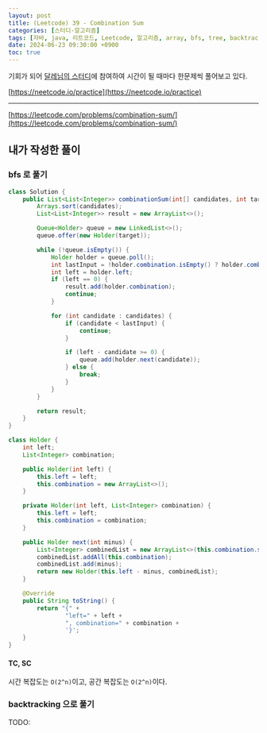 ```yaml
---
layout: post
title: (Leetcode) 39 - Combination Sum
categories: [스터디-알고리즘]
tags: [자바, java, 리트코드, Leetcode, 알고리즘, array, bfs, tree, backtracking]
date: 2024-06-23 09:30:00 +0900
toc: true
---
```


기회가 되어 [달레님의 스터디](https://github.com/DaleStudy/leetcode-study)에 참여하여 시간이 될 때마다 한문제씩 풀어보고 있다.

[https://neetcode.io/practice](https://neetcode.io/practice)

---

[https://leetcode.com/problems/combination-sum/](https://leetcode.com/problems/combination-sum/)

## 내가 작성한 풀이

### bfs 로 풀기

```java
class Solution {
    public List<List<Integer>> combinationSum(int[] candidates, int target) {
        Arrays.sort(candidates);
        List<List<Integer>> result = new ArrayList<>();

        Queue<Holder> queue = new LinkedList<>();
        queue.offer(new Holder(target));

        while (!queue.isEmpty()) {
            Holder holder = queue.poll();
            int lastInput = !holder.combination.isEmpty() ? holder.combination.get(holder.combination.size() - 1) : 0;
            int left = holder.left;
            if (left == 0) {
                result.add(holder.combination);
                continue;
            }

            for (int candidate : candidates) {
                if (candidate < lastInput) {
                    continue;
                }

                if (left - candidate >= 0) {
                    queue.add(holder.next(candidate));
                } else {
                    break;
                }
            }
        }

        return result;
    }
}

class Holder {
    int left;
    List<Integer> combination;

    public Holder(int left) {
        this.left = left;
        this.combination = new ArrayList<>();
    }

    private Holder(int left, List<Integer> combination) {
        this.left = left;
        this.combination = combination;
    }

    public Holder next(int minus) {
        List<Integer> combinedList = new ArrayList<>(this.combination.size() + 1);
        combinedList.addAll(this.combination);
        combinedList.add(minus);
        return new Holder(this.left - minus, combinedList);
    }

    @Override
    public String toString() {
        return "{" +
                "left=" + left +
                ", combination=" + combination +
                '}';
    }
}
```

#### TC, SC

시간 복잡도는 `O(2^n)`이고, 공간 복잡도는 `O(2^n)`이다.

### backtracking 으로 풀기

TODO:
